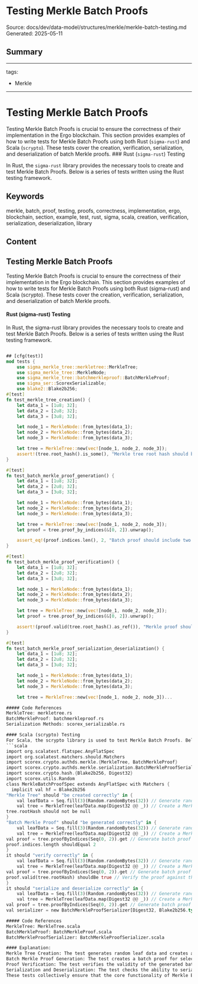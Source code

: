 # Testing Merkle Batch Proofs
Source: docs/dev/data-model/structures/merkle/merkle-batch-testing.md
Generated: 2025-05-11

## Summary
---
tags:
  - Merkle
---

# Testing Merkle Batch Proofs

Testing Merkle Batch Proofs is crucial to ensure the correctness of their implementation in the Ergo blockchain. This section provides examples of how to write tests for Merkle Batch Proofs using both Rust (`sigma-rust`) and Scala (`scrypto`). These tests cover the creation, verification, serialization, and deserialization of batch Merkle proofs. ### Rust (`sigma-rust`) Testing

In Rust, the `sigma-rust` library provides the necessary tools to create and test Merkle Batch Proofs. Below is a series of tests written using the Rust testing framework.

## Keywords
merkle, batch, proof, testing, proofs, correctness, implementation, ergo, blockchain, section, example, test, rust, sigma, scala, creation, verification, serialization, deserialization, library

## Content
## Testing Merkle Batch Proofs
Testing Merkle Batch Proofs is crucial to ensure the correctness of their implementation in the Ergo blockchain. This section provides examples of how to write tests for Merkle Batch Proofs using both Rust (sigma-rust) and Scala (scrypto). These tests cover the creation, verification, serialization, and deserialization of batch Merkle proofs.

#### Rust (sigma-rust) Testing
In Rust, the sigma-rust library provides the necessary tools to create and test Merkle Batch Proofs. Below is a series of tests written using the Rust testing framework.
```rust

## [cfg(test)]
mod tests {
    use sigma_merkle_tree::merkletree::MerkleTree;
    use sigma_merkle_tree::MerkleNode;
    use sigma_merkle_tree::batchmerkleproof::BatchMerkleProof;
    use sigma_ser::ScorexSerializable;
    use blake2::Blake2b256;
#[test]
fn test_merkle_tree_creation() {
    let data_1 = [1u8; 32];
    let data_2 = [2u8; 32];
    let data_3 = [3u8; 32];

    let node_1 = MerkleNode::from_bytes(data_1);
    let node_2 = MerkleNode::from_bytes(data_2);
    let node_3 = MerkleNode::from_bytes(data_3);

    let tree = MerkleTree::new(vec![node_1, node_2, node_3]);
    assert!(tree.root_hash().is_some(), "Merkle tree root hash should be generated");
}

#[test]
fn test_batch_merkle_proof_generation() {
    let data_1 = [1u8; 32];
    let data_2 = [2u8; 32];
    let data_3 = [3u8; 32];

    let node_1 = MerkleNode::from_bytes(data_1);
    let node_2 = MerkleNode::from_bytes(data_2);
    let node_3 = MerkleNode::from_bytes(data_3);

    let tree = MerkleTree::new(vec![node_1, node_2, node_3]);
    let proof = tree.proof_by_indices(&[0, 2]).unwrap();

    assert_eq!(proof.indices.len(), 2, "Batch proof should include two indices");
}

#[test]
fn test_batch_merkle_proof_verification() {
    let data_1 = [1u8; 32];
    let data_2 = [2u8; 32];
    let data_3 = [3u8; 32];

    let node_1 = MerkleNode::from_bytes(data_1);
    let node_2 = MerkleNode::from_bytes(data_2);
    let node_3 = MerkleNode::from_bytes(data_3);

    let tree = MerkleTree::new(vec![node_1, node_2, node_3]);
    let proof = tree.proof_by_indices(&[0, 2]).unwrap();

    assert!(proof.valid(tree.root_hash().as_ref()), "Merkle proof should be valid");
}

#[test]
fn test_batch_merkle_proof_serialization_deserialization() {
    let data_1 = [1u8; 32];
    let data_2 = [2u8; 32];
    let data_3 = [3u8; 32];

    let node_1 = MerkleNode::from_bytes(data_1);
    let node_2 = MerkleNode::from_bytes(data_2);
    let node_3 = MerkleNode::from_bytes(data_3);

    let tree = MerkleTree::new(vec![node_1, node_2, node_3])...

##### Code References
MerkleTree: merkletree.rs
BatchMerkleProof: batchmerkleproof.rs
Serialization Methods: scorex_serializable.rs

#### Scala (scrypto) Testing
For Scala, the scrypto library is used to test Merkle Batch Proofs. Below are the test cases using ScalaTest, covering tree creation, proof generation, verification, and serialization.
```scala
import org.scalatest.flatspec.AnyFlatSpec
import org.scalatest.matchers.should.Matchers
import scorex.crypto.authds.merkle.{MerkleTree, BatchMerkleProof}
import scorex.crypto.authds.merkle.serialization.BatchMerkleProofSerializer
import scorex.crypto.hash.{Blake2b256, Digest32}
import scorex.utils.Random
class MerkleBatchProofSpec extends AnyFlatSpec with Matchers {
  implicit val hf = Blake2b256
"Merkle Tree" should "be created correctly" in {
    val leafData = Seq.fill(3)(Random.randomBytes(32)) // Generate random leaf data
    val tree = MerkleTree(leafData.map(Digest32 @@ _)) // Create a Merkle Tree
tree.rootHash should not be null
}
"Batch Merkle Proof" should "be generated correctly" in {
    val leafData = Seq.fill(3)(Random.randomBytes(32)) // Generate random leaf data
    val tree = MerkleTree(leafData.map(Digest32 @@ _)) // Create a Merkle Tree
val proof = tree.proofByIndices(Seq(0, 2)).get // Generate batch proof for elements at index 0 and 2
proof.indices.length shouldEqual 2
}
it should "verify correctly" in {
    val leafData = Seq.fill(3)(Random.randomBytes(32)) // Generate random leaf data
    val tree = MerkleTree(leafData.map(Digest32 @@ _)) // Create a Merkle Tree
val proof = tree.proofByIndices(Seq(0, 2)).get // Generate batch proof for elements at index 0 and 2
proof.valid(tree.rootHash) shouldBe true // Verify the proof against the tree's root hash
}
it should "serialize and deserialize correctly" in {
    val leafData = Seq.fill(3)(Random.randomBytes(32)) // Generate random leaf data
    val tree = MerkleTree(leafData.map(Digest32 @@ _)) // Create a Merkle Tree
val proof = tree.proofByIndices(Seq(0, 2)).get // Generate batch proof for elements at index 0 and 2
val serializer = new BatchMerkleProofSerializer[Digest32, Blake2b256.type] // Serializer for ...

##### Code References
MerkleTree: MerkleTree.scala
BatchMerkleProof: BatchMerkleProof.scala
BatchMerkleProofSerializer: BatchMerkleProofSerializer.scala

#### Explanation:
Merkle Tree Creation: The test generates random leaf data and creates a MerkleTree. This ensures that the tree is correctly constructed and the root hash is generated.
Batch Merkle Proof Generation: The test creates a batch proof for selected elements (indices 0 and 2) of the Merkle Tree.
Proof Verification: The test verifies the validity of the generated batch proof against the Merkle root, ensuring the proof correctly represents the inclusion of those elements in the tree.
Serialization and Deserialization: The test checks the ability to serialize a batch proof, then deserialize it back to its original form, confirming the integrity of the proof after these operations.
These tests collectively ensure that the core functionality of Merkle Batch Proofs in scrypto operates correctly, providing developers with confidence in using this library for cryptographic proofs in their applications.
